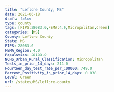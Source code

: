 ```yaml
---
title: "Leflore County, MS"
date: 2021-06-18
draft: false
type: county
tags: [FIPS:28083.0,FEMA:4.0,Micropolitan,Green]
categories: [MS]
County: Leflore County
State: MS
FIPS: 28083.0
FEMA_Region: 4.0
Population: 28183.0
NCHS_Urban_Rural_Classification: Micropolitan
Tests_in_prior_14_days: 211.0
Fourteen_day_test_rate_per_100000: 749.0
Percent_Positivity_in_prior_14_days: 0.038
Level: Green
url: /states/MS/leflore-county
---
```



